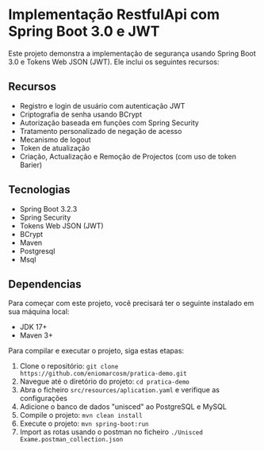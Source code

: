 # Implementação RestfulApi com Spring Boot 3.0 e JWT

Este projeto demonstra a implementação de segurança usando Spring Boot 3.0 e Tokens Web JSON (JWT). Ele inclui os seguintes recursos:

## Recursos
- Registro e login de usuário com autenticação JWT
- Criptografia de senha usando BCrypt
- Autorização baseada em funções com Spring Security
- Tratamento personalizado de negação de acesso
- Mecanismo de logout
- Token de atualização
- Criação, Actualização e Remoção de Projectos (com uso de token Barier)

## Tecnologias
- Spring Boot 3.2.3
- Spring Security
- Tokens Web JSON (JWT)
- BCrypt
- Maven
- Postgresql
- Msql

## Dependencias
Para começar com este projeto, você precisará ter o seguinte instalado em sua máquina local:
- JDK 17+
- Maven 3+

Para compilar e executar o projeto, siga estas etapas:
1. Clone o repositório: `git clone https://github.com/eniomarcosm/pratica-demo.git`
2. Navegue até o diretório do projeto: `cd pratica-demo`
3. Abra o ficheiro `src/resources/aplication.yaml` e verifique as configurações
4. Adicione o banco de dados "unisced" ao PostgreSQL e MySQL
5. Compile o projeto: `mvn clean install`
6. Execute o projeto: `mvn spring-boot:run`
7. Import as rotas usando o postman no ficheiro `./Unisced Exame.postman_collection.json`

